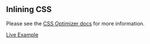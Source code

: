 ## Inlining CSS

Please see the [CSS Optimizer docs](http://docs.whateverweb.com/documentation/imports/) for more information.


[Live Example](http://demo.wew.io/CSS-processor/examples/inlining/)
